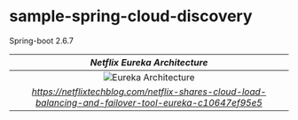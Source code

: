 # sample-spring-cloud-discovery

Spring-boot 2.6.7

| *Netflix Eureka Architecture* | 
|:--:|
| ![Eureka Architecture](https://miro.medium.com/max/1400/0*C1CgzquuMvfiMrlF.png) |
| *https://netflixtechblog.com/netflix-shares-cloud-load-balancing-and-failover-tool-eureka-c10647ef95e5* |
